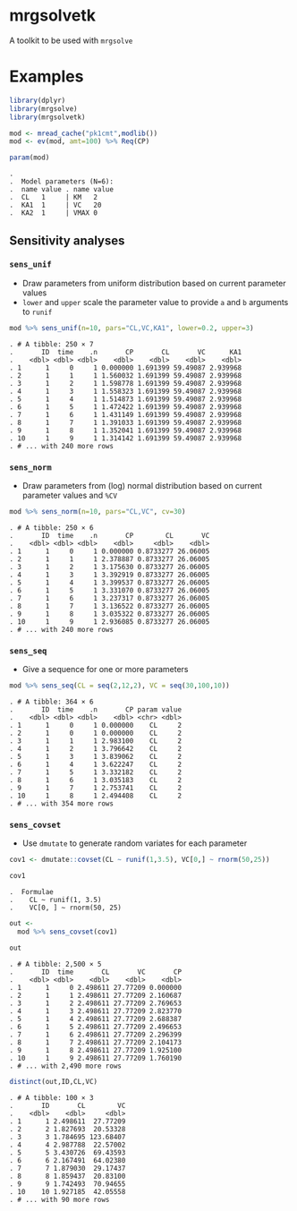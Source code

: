 mrgsolvetk
==========

A toolkit to be used with `mrgsolve`

Examples
========

``` r
library(dplyr)
library(mrgsolve)
library(mrgsolvetk)

mod <- mread_cache("pk1cmt",modlib())
mod <- ev(mod, amt=100) %>% Req(CP)

param(mod)
```

    . 
    .  Model parameters (N=6):
    .  name value . name value
    .  CL   1     | KM   2    
    .  KA1  1     | VC   20   
    .  KA2  1     | VMAX 0

Sensitivity analyses
--------------------

### `sens_unif`

-   Draw parameters from uniform distribution based on current parameter values
-   `lower` and `upper` scale the parameter value to provide `a` and `b` arguments to `runif`

``` r
mod %>% sens_unif(n=10, pars="CL,VC,KA1", lower=0.2, upper=3)
```

    . # A tibble: 250 × 7
    .       ID  time    .n       CP       CL       VC      KA1
    .    <dbl> <dbl> <dbl>    <dbl>    <dbl>    <dbl>    <dbl>
    . 1      1     0     1 0.000000 1.691399 59.49087 2.939968
    . 2      1     1     1 1.560032 1.691399 59.49087 2.939968
    . 3      1     2     1 1.598778 1.691399 59.49087 2.939968
    . 4      1     3     1 1.558323 1.691399 59.49087 2.939968
    . 5      1     4     1 1.514873 1.691399 59.49087 2.939968
    . 6      1     5     1 1.472422 1.691399 59.49087 2.939968
    . 7      1     6     1 1.431149 1.691399 59.49087 2.939968
    . 8      1     7     1 1.391033 1.691399 59.49087 2.939968
    . 9      1     8     1 1.352041 1.691399 59.49087 2.939968
    . 10     1     9     1 1.314142 1.691399 59.49087 2.939968
    . # ... with 240 more rows

### `sens_norm`

-   Draw parameters from (log) normal distribution based on current parameter values and `%CV`

``` r
mod %>% sens_norm(n=10, pars="CL,VC", cv=30)
```

    . # A tibble: 250 × 6
    .       ID  time    .n       CP        CL       VC
    .    <dbl> <dbl> <dbl>    <dbl>     <dbl>    <dbl>
    . 1      1     0     1 0.000000 0.8733277 26.06005
    . 2      1     1     1 2.378887 0.8733277 26.06005
    . 3      1     2     1 3.175630 0.8733277 26.06005
    . 4      1     3     1 3.392919 0.8733277 26.06005
    . 5      1     4     1 3.399537 0.8733277 26.06005
    . 6      1     5     1 3.331070 0.8733277 26.06005
    . 7      1     6     1 3.237317 0.8733277 26.06005
    . 8      1     7     1 3.136522 0.8733277 26.06005
    . 9      1     8     1 3.035322 0.8733277 26.06005
    . 10     1     9     1 2.936085 0.8733277 26.06005
    . # ... with 240 more rows

### `sens_seq`

-   Give a sequence for one or more parameters

``` r
mod %>% sens_seq(CL = seq(2,12,2), VC = seq(30,100,10))
```

    . # A tibble: 364 × 6
    .       ID  time    .n       CP param value
    .    <dbl> <dbl> <dbl>    <dbl> <chr> <dbl>
    . 1      1     0     1 0.000000    CL     2
    . 2      1     0     1 0.000000    CL     2
    . 3      1     1     1 2.983100    CL     2
    . 4      1     2     1 3.796642    CL     2
    . 5      1     3     1 3.839062    CL     2
    . 6      1     4     1 3.622247    CL     2
    . 7      1     5     1 3.332182    CL     2
    . 8      1     6     1 3.035183    CL     2
    . 9      1     7     1 2.753741    CL     2
    . 10     1     8     1 2.494408    CL     2
    . # ... with 354 more rows

### `sens_covset`

-   Use `dmutate` to generate random variates for each parameter

``` r
cov1 <- dmutate::covset(CL ~ runif(1,3.5), VC[0,] ~ rnorm(50,25))

cov1
```

    .  Formulae                 
    .    CL ~ runif(1, 3.5)     
    .    VC[0, ] ~ rnorm(50, 25)

``` r
out <- 
  mod %>% sens_covset(cov1) 
```

``` r
out
```

    . # A tibble: 2,500 × 5
    .       ID  time       CL       VC       CP
    .    <dbl> <dbl>    <dbl>    <dbl>    <dbl>
    . 1      1     0 2.498611 27.77209 0.000000
    . 2      1     1 2.498611 27.77209 2.160687
    . 3      1     2 2.498611 27.77209 2.769653
    . 4      1     3 2.498611 27.77209 2.823770
    . 5      1     4 2.498611 27.77209 2.688387
    . 6      1     5 2.498611 27.77209 2.496653
    . 7      1     6 2.498611 27.77209 2.296399
    . 8      1     7 2.498611 27.77209 2.104173
    . 9      1     8 2.498611 27.77209 1.925100
    . 10     1     9 2.498611 27.77209 1.760190
    . # ... with 2,490 more rows

``` r
distinct(out,ID,CL,VC)
```

    . # A tibble: 100 × 3
    .       ID       CL        VC
    .    <dbl>    <dbl>     <dbl>
    . 1      1 2.498611  27.77209
    . 2      2 1.827693  20.53328
    . 3      3 1.784695 123.68407
    . 4      4 2.987788  22.57002
    . 5      5 3.430726  69.43593
    . 6      6 2.167491  64.02380
    . 7      7 1.879030  29.17437
    . 8      8 1.859437  20.83100
    . 9      9 1.742493  70.94655
    . 10    10 1.927185  42.05558
    . # ... with 90 more rows
